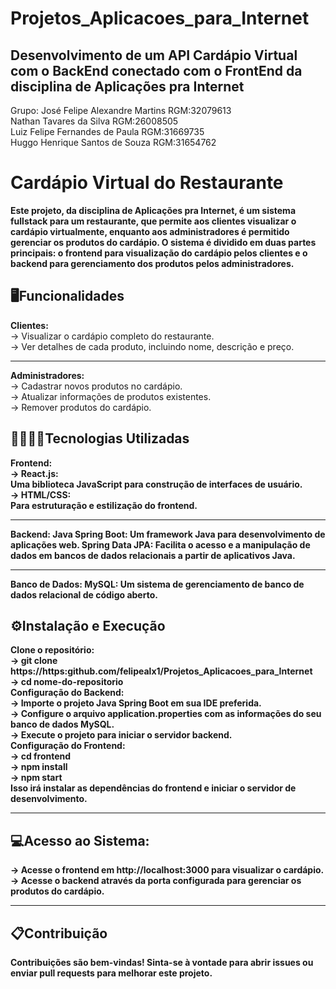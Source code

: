 # Projetos_Aplicacoes_para_Internet
## Desenvolvimento de um API Cardápio Virtual com o BackEnd conectado com o FrontEnd da disciplina de Aplicações pra Internet
Grupo:
José Felipe Alexandre Martins RGM:32079613<br>
Nathan Tavares da Silva RGM:26008505<br>
Luiz Felipe Fernandes de Paula RGM:31669735<br>
Huggo Henrique Santos de Souza RGM:31654762<br>

# Cardápio Virtual do Restaurante
<b>Este projeto, da disciplina de Aplicações pra Internet, é um sistema fullstack para um restaurante, que permite aos clientes visualizar o cardápio virtualmente, enquanto aos administradores é permitido gerenciar os produtos do cardápio. O sistema é dividido em duas partes principais: o frontend para visualização do cardápio pelos clientes e o backend para gerenciamento dos produtos pelos administradores.</b>

## 🖥️​Funcionalidades
<b>Clientes:</b><br>
  -> Visualizar o cardápio completo do restaurante.<br>
  -> Ver detalhes de cada produto, incluindo nome, descrição e preço.<hr>
<b>Administradores:</b> <br>
  -> Cadastrar novos produtos no cardápio.<br>
  -> Atualizar informações de produtos existentes.<br>
  -> Remover produtos do cardápio.<br>
## 👨🏾‍💻​🔧​Tecnologias Utilizadas
<b>Frontend:</b><br>
  <b>-> React.js:</br> Uma biblioteca JavaScript para construção de interfaces de usuário.<br>
  <b>-> HTML/CSS:</br> Para estruturação e estilização do frontend.<hr>
<b>Backend:</b>
  Java Spring Boot: Um framework Java para desenvolvimento de aplicações web.
  Spring Data JPA: Facilita o acesso e a manipulação de dados em bancos de dados relacionais a partir de aplicativos Java.<hr>
<b>Banco de Dados:</b>
  MySQL: Um sistema de gerenciamento de banco de dados relacional de código aberto.
## ⚙️​Instalação e Execução
<b>Clone o repositório:</b><br>
 -> git clone https://https:github.com/felipealx1/Projetos_Aplicacoes_para_Internet<br>
 -> cd nome-do-repositorio<br>
<b>Configuração do Backend:</b><br>
  -> Importe o projeto Java Spring Boot em sua IDE preferida.<br>
  -> Configure o arquivo application.properties com as informações do seu banco de dados MySQL.<br>
  -> Execute o projeto para iniciar o servidor backend.<br>
<b>Configuração do Frontend:</b><br>
  -> cd frontend<br>
  -> npm install<br>
  -> npm start<br>
Isso irá instalar as dependências do frontend e iniciar o servidor de desenvolvimento.<hr>
## 💻Acesso ao Sistema:
  -> Acesse o frontend em http://localhost:3000 para visualizar o cardápio.<br>
  -> Acesse o backend através da porta configurada para gerenciar os produtos do cardápio.<hr>
## 📋​Contribuição
Contribuições são bem-vindas! Sinta-se à vontade para abrir issues ou enviar pull requests para melhorar este projeto.
